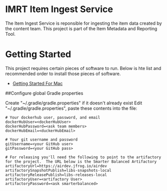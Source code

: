# IMRT Item Ingest Service

The Item Ingest Service is reponsible for ingesting the item data created by the content team. This project is part of the Item Metadata and Reporting Tool.

# Getting Started

This project requires certain pieces of software to run. Below is hte list and recommended order to install those pieces of software.  

* [Getting Started For Mac](getting_started_mac.md)


##Configure global Gradle properties

Create "~/.gradle/gradle.properties" if it doesn't already exist
Edit "~/.gradle/gradle.properties", paste these contents into the file:

```
# Your dockerhub user, password, and email
dockerHubUser=<dockerHubUser>
dockerHubPassword=<ask team members>
dockerHubEmail=<duckerHubEmail>

# Your git username and password
gitUsername=<your GitHub user>
gitPassword=<your GitHub pass>

# For releasing you'll need the following to point to the artifactory for the project.  The URL below is the Smarter Balanced Artifactory
artifactoryUrl=https://airdev.jfrog.io/airdev
artifactorySnapshotPublish=libs-snapshots-local
artifactoryReleasePublish=libs-releases-local
artifactoryUser=<artifactory User>
artifactoryPassword=<ask smarterbalanced>
```


